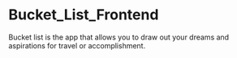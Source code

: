 # Bucket_List_Frontend
Bucket list is the app that allows you to draw out your dreams and aspirations for travel or accomplishment.

